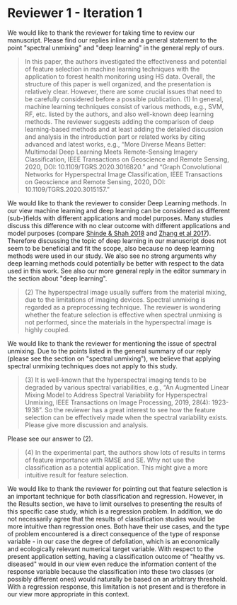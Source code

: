 # Reviewer 1 - Iteration 1

We would like to thank the reviewer for taking time to review our manuscript.
Please find our replies inline and a general statement to the point "spectral unmixing" and "deep learning" in the general reply of ours.

> In this paper, the authors investigated the effectiveness and potential of feature selection in machine learning techniques with the application to forest health monitoring using HS data. Overall, the structure of this paper is well organized, and the presentation is relatively clear. However, there are some crucial issues that need to be carefully considered before a possible publication.
> (1) In general, machine learning techniques consist of various methods, e.g., SVM, RF, etc. listed by the authors, and also well-known deep learning methods. The reviewer suggests adding the comparison of deep learning-based methods and at least adding the detailed discussion and analysis in the introduction part or related works by citing advanced and latest works, e.g., “More Diverse Means Better: Multimodal Deep Learning Meets Remote-Sensing Imagery Classification, IEEE Transactions on Geoscience and Remote Sensing, 2020, DOI: 10.1109/TGRS.2020.3016820.” and “Graph Convolutional Networks for Hyperspectral Image Classification, IEEE Transactions on Geoscience and Remote Sensing, 2020, DOI: 10.1109/TGRS.2020.3015157.”

We would like to thank the reviewer to consider Deep Learning methods.
In our view machine learning and deep learning can be considered as different (sub-)fields with different applications and model purposes.
Many studies discuss this difference with no clear outcome with different applications and model purposes (compare [Shinde & Shah 2018](https://ieeexplore.ieee.org/abstract/document/8697857?casa_token=Fzft6Mye_VkAAAAA:xIy2D6XbLPeQh4znXH_ZyH1B43y3aTT4_0k-E9SOSrYdJatHd-NnEEg-IXhE2v4AonwWtb1ZAPg) and [Zhang et al 2017](https://www.sciencedirect.com/science/article/pii/S1359644616304366?casa_token=CFU2EwTw21sAAAAA:k3U9M2kdWrmaV5gQYI1xOz9FXmcXEBc0Ucg8jtxGgjHC9mnDnjUI0mFZ4HiRuj9x5aZiJbSwe_g)).
Therefore discussing the topic of deep learning in our manuscript does not seem to be beneficial and fit the scope, also because no deep learning methods were used in our study.
We also see no strong arguments why deep learning methods could potentially be better with respect to the data used in this work.
See also our more general reply in the editor summary in the section about "deep learning".

> (2) The hyperspectral image usually suffers from the material mixing, due to the limitations of imaging devices. Spectral unmixing is regarded as a preprocessing technique. The reviewer is wondering whether the feature selection is effective when spectral unmixing is not performed, since the materials in the hyperspectral image is highly coupled.

We would like to thank the reviewer for mentioning the issue of spectral unmixing.
Due to the points listed in the general summary of our reply (please see the section on "spectral unmixing"), we believe that applying spectral unmixing techniques does not apply to this study.

> (3) It is well-known that the hyperspectral imaging tends to be degraded by various spectral variabilities, e.g., “An Augmented Linear Mixing Model to Address Spectral Variability for Hyperspectral Unmixing, IEEE Transactions on Image Processing, 2019, 28(4): 1923-1938”. So the reviewer has a great interest to see how the feature selection can be effectively made when the spectral variability exists. Please give more discussion and analysis.

Please see our answer to (2).

> (4) In the experimental part, the authors show lots of results in terms of feature importance with RMSE and SE. Why not use the classification as a potential application. This might give a more intuitive result for feature selection.

We would like to thank the reviewer for pointing out that feature selection is an important technique for both classification and regression.
However, in the Results section, we have to limit ourselves to presenting the results of this specific case study, which is a regression problem.
In addition, we do not necessarily agree that the results of classification studies would be more intuitive than regression ones.
Both have their use cases, and the type of problem encountered is a direct consequence of the type of response variable - in our case the degree of defoliation, which is an economically and ecologically relevant numerical target variable.
With respect to the present application setting, having a classification outcome of "healthy vs. diseased" would in our view even reduce the information content of the response variable because the classification into these two classes (or possibly different ones) would naturally be based on an arbitrary threshold.
With a regression response, this limitation is not present and is therefore in our view more appropriate in this context.
